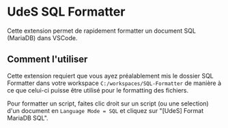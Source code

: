 # UdeS SQL Formatter
Cette extension permet de rapidement formatter un document SQL (MariaDB) dans VSCode.

## Comment l'utiliser
Cette extension requiert que vous ayez préalablement mis le dossier SQL Formatter dans votre workspace `C:/workspaces/SQL-Formatter` de manière à ce que celui-ci puisse être utilisé pour le formatting des fichiers. 

Pour formatter un script, faites clic droit sur un script (ou une selection) d'un document en `Language Mode = SQL` et cliquez sur "[UdeS] Format MariaDB SQL".
